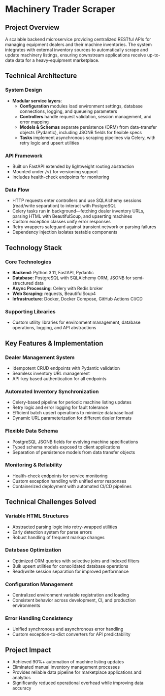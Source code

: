 # Machinery Trader Scraper

## Project Overview

A scalable backend microservice providing centralized RESTful APIs for managing equipment dealers and their machine inventories. The system integrates with external inventory sources to automatically scrape and update machinery listings, ensuring downstream applications receive up-to-date data for a heavy-equipment marketplace.

## Technical Architecture

### System Design
* **Modular service layers**:
  * **Configuration** modules load environment settings, database connections, logging, and queueing parameters
  * **Controllers** handle request validation, session management, and error mapping
  * **Models & Schemas** separate persistence (ORM) from data-transfer objects (Pydantic), including JSONB fields for flexible specs
  * **Tasks** implement asynchronous scraping pipelines via Celery, with retry logic and upsert utilities

### API Framework
* Built on FastAPI extended by lightweight routing abstraction
* Mounted under `/v1` for versioning support
* Includes health-check endpoints for monitoring

### Data Flow
* HTTP requests enter controllers and use SQLAlchemy sessions (read/write separation) to interact with PostgreSQL
* Celery tasks run in background—fetching dealer inventory URLs, parsing HTML with BeautifulSoup, and upserting machines
* Custom exception classes unify error responses
* Retry wrappers safeguard against transient network or parsing failures
* Dependency injection isolates testable components

## Technology Stack

### Core Technologies
* **Backend**: Python 3.11, FastAPI, Pydantic
* **Database**: PostgreSQL with SQLAlchemy ORM, JSONB for semi-structured data
* **Async Processing**: Celery with Redis broker
* **Web Scraping**: requests, BeautifulSoup4
* **Infrastructure**: Docker, Docker Compose, GitHub Actions CI/CD

### Supporting Libraries
* Custom utility libraries for environment management, database operations, logging, and API abstractions

## Key Features & Implementation

### Dealer Management System
* Idempotent CRUD endpoints with Pydantic validation
* Seamless inventory URL management
* API-key based authentication for all endpoints

### Automated Inventory Synchronization
* Celery-based pipeline for periodic machine listing updates
* Retry logic and error logging for fault tolerance
* Efficient batch upsert operations to minimize database load
* Dynamic URL parameterization for different dealer formats

### Flexible Data Schema
* PostgreSQL JSONB fields for evolving machine specifications
* Typed schema models exposed to client applications
* Separation of persistence models from data transfer objects

### Monitoring & Reliability
* Health-check endpoints for service monitoring
* Custom exception handling with unified error responses
* Containerized deployment with automated CI/CD pipelines

## Technical Challenges Solved

### Variable HTML Structures
* Abstracted parsing logic into retry-wrapped utilities
* Early detection system for parse errors
* Robust handling of frequent markup changes

### Database Optimization
* Optimized ORM queries with selective joins and indexed filters
* Bulk upsert utilities for consolidated database operations
* Read/write session separation for improved performance

### Configuration Management
* Centralized environment variable registration and loading
* Consistent behavior across development, CI, and production environments

### Error Handling Consistency
* Unified synchronous and asynchronous error handling
* Custom exception-to-dict converters for API predictability

## Project Impact

* Achieved 90%+ automation of machine listing updates
* Eliminated manual inventory management processes
* Provides reliable data pipeline for marketplace applications and analytics
* Significantly reduced operational overhead while improving data accuracy

